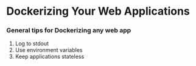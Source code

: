 # Dockerizing Your Web Applications

### General tips for Dockerizing any web app
1. Log to stdout
2. Use environment variables
3. Keep applications stateless
